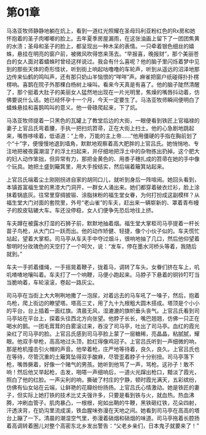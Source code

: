 # 第01章

马洛亚牧师静静地躺在炕上，看到一道红光照耀在圣母玛利亚粉红色的Rx房和她怀抱着的圣子肉嘟嘟的脸上。去年夏季房屋漏雨，在这张油画上留下了一团团焦黄的水渍；圣母和圣子的脸上，都呈现出一种木呆的表情。一只牵着银色细丝的嬉蛛，悬挂在明亮的窗户前，被微风吹得悠来荡去。“早报喜，晚报财”，那个美丽苍白的女人面对着蟢蛛时曾经这样说过。我会有什么喜呢？他的脑子里闪烁着梦中见到的那些天体的奇形怪状，听到街上响起咕噜噜的车轮声，听到从遥远的沼泽地那边传来仙鹤的鸣叫声，还有那只奶山羊恼恨的“咩咩”声。麻雀把窗户纸碰得扑扑楞楞响。喜鹊在院子外那棵白杨树上噪叫。看来今天真是有喜了。他的脑子陡然清醒了，那个挺着大肚子的美丽女人猛然地出现在一片光明里，焦燥的嘴唇抖动着，仿佛要说什么话。她已经怀孕十一个月，今天一定要生了。马洛亚牧师瞬间便明白了蟢蛛悬挂和喜鹊鸣叫的意义。他一骨碌爬起来，下了炕。

马洛亚牧师提着一只黑色的瓦罐上了教堂后边的大街，一眼便看到铁匠上官福禄的妻子上官吕氏弯着腰，手执一把扫炕笤帚，正在大街上扫土。他的心急剧地跳起来，嘴唇哆嗦着，低语道：“上帝，万能的主上帝……”他用僵硬的手指在胸前划了个“十”字，便慢慢地退到墙角，默默地观察着高大肥胖的上官吕氏。她悄悄地、专注地把被夜露潮湿了的浮土扫起来，并仔细地把浮土中的杂物拣出扔掉。这个肥大的妇人动作笨拙，但异常有力，那把金黄色的、用黍子穗扎成的笤帚在她的手中像个玩具。她把土盛到簸箕里，用大手按结实，然后端着簸箕站起来。

上官吕氏端着尘土刚刚拐进自家的胡同口儿，就听到身后一阵喧闹。她回头看到，本镇首富福生堂的黑漆大门洞开，一群女人涌出来。她们都穿着破衣烂衫，脸上涂抹着锅底灰。往常里穿绸披锻、涂脂抹粉的福生堂女眷，为何打扮成这副模样？从福生堂大门对面的套院里，外号“老山雀”的车夫，赶出来一辆崭新的、罩着青布幔子的胶皮轱辘大车。车还没停稳，女人们便争先恐后地往上挤。

车夫蹲在被露水打湿的石狮子前，默默地抽着烟。福生堂大掌柜司马亭提着一杆长苗子鸟枪，从大门口一跃而出。他的动作矫健、轻捷，像个小伙子似的。车夫慌忙站起，望着大掌柜。司马亭从车夫手中夺过烟斗，很响地抽了几口，然后他仰望着黎明时分玫瑰色的天空打了一个呵欠，说：“发车，停在墨水河桥头等着，我随后就到。”

车夫一手抓着缰绳，一手摇晃着鞭子，拢着马，调转了车头。女眷们挤在车上，叽叽喳喳地嚷叫着。车夫打了一个响鞭，马便小跑起来。马脖子下悬着的铜铃叮叮当当脆响着，车轮滚滚，卷起一路灰尘。

司马亭在当街上大大咧咧地撒了一泡尿，对着远去的马车吼了一嗓子，然后，抱着鸟枪，爬上街边的瞭望塔。塔高三丈，用了九十九根粗大圆木搭成。塔顶是个小小的平台，台上插着一面红旗。清晨无风，湿漉漉的旗帜垂头丧气。上官吕氏看到司马亭站在平台上，探着头往西北方向张望。他脖子长长，嘴巴翘翘，仿佛一只正在喝水的鹅。一团毛茸茸的白雾滚过来，吞没了司马亭，吐出了司马亭。血红的霞光染红了司马亭的脸。上官吕氏感到司马亭脸上蒙了一层糖稀，亮晶晶，粘腻腻，耀眼。他双手举枪，高高地过头顶，脸红得像鸡冠子。上官吕氏听到一声细微的响，那是枪机撞击引火帽的声音。他举着枪，庄严地等待着，良久，良久。上官吕氏也在等待，尽管沉重的土簸箕坠得双手酸麻，尽管歪着脖子十分别扭。司马亭落下枪，嘴唇撅着，好像一个赌气的男孩。她听到他骂了一声，骂枪。这孙子！敢不响！然后他又举起枪，击发，啪嗒一声细响后，一道火光蹿出枪口，黯淡了霞光，照白了他的红脸。一声尖利的响，撕破了村庄的宁静，顿时霞光满天，五彩缤纷，仿佛有仙女站在云端，让鲜艳的花瓣纷纷扬扬。上官吕氏心情激动。她是铁匠的妻子，但实际上她打铁的技术比丈夫强许多，只要是看到铁与火，就血热。热血沸腾，冲刷血管子。肌肉暴凸，一根根，宛如出鞘的牛鞭，黑铁砸红铁，花朵四射，汗透浃背，在奶沟里流成溪，铁血腥味弥漫在天地之间。她看到司马亭在高高的塔台上蹦了一下。清晨的潮湿空气里，弥漫着硝烟和硝烟的味道。司马亭拖着长腔扬着高调转着圈儿对整个高密东北乡发出警告：“父老乡亲们，日本鬼子就要来了！”